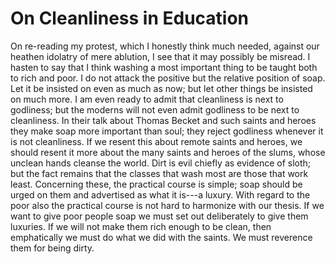 # On Cleanliness in Education

On re-reading my protest, which I honestly think much needed, against our heathen idolatry of mere ablution, I see that it may possibly be misread. I hasten to say that I think washing a most important thing to be taught both to rich and poor. I do not attack the positive but the relative position of soap. Let it be insisted on even as much as now; but let other things be insisted on much more. I am even ready to admit that cleanliness is next to godliness; but the moderns will not even admit godliness to be next to cleanliness. In their talk about Thomas Becket and such saints and heroes they make soap more important than soul; they reject godliness whenever it is not cleanliness. If we resent this about remote saints and heroes, we should resent it more about the many saints and heroes of the slums, whose unclean hands cleanse the world. Dirt is evil chiefly as evidence of sloth; but the fact remains that the classes that wash most are those that work least. Concerning these, the practical course is simple; soap should be urged on them and advertised as what it is---a luxury. With regard to the poor also the practical course is not hard to harmonize with our thesis. If we want to give poor people soap we must set out deliberately to give them luxuries. If we will not make them rich enough to be clean, then emphatically we must do what we did with the saints. We must reverence them for being dirty.
